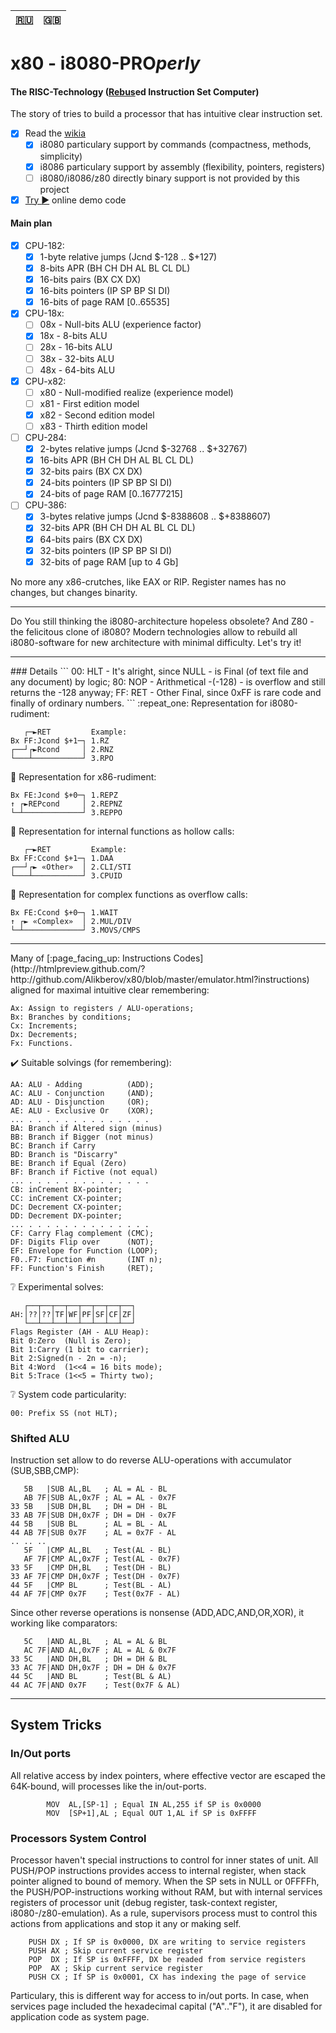 | [:ru:](README_ru.md) | :uk: |
| --- | --- |

# x80 - i8080-PRO<i>perly</i>
#### The RISC-Technology ([Rebus](http://en.wikipedia.org/wiki/Rebus)ed Instruction Set Computer)
The story of tries to build a processor that has intuitive clear instruction set.
- [x] Read the [wikia](http://x80.wikia.com/)
  - [x] i8080 particulary support by commands (compactness, methods, simplicity)
  - [x] i8086 particulary support by assembly (flexibility, pointers, registers)
  - [ ] i8080/i8086/z80 directly binary support is not provided by this project
- [x] [Try :arrow_forward:](http://htmlpreview.github.com/?https://github.com/Alikberov/x80/blob/master/emulator.html?speed=10&reset=1000&cycle=1024&debug=FFFF) online demo code

#### Main plan
- [x] CPU-182:
  - [x] 1-byte relative jumps (Jcnd $-128 .. $+127)
  - [x] 8-bits APR (BH CH DH AL BL CL DL)
  - [x] 16-bits pairs (BX CX DX)
  - [x] 16-bits pointers (IP SP BP SI DI)
  - [x] 16-bits of page RAM [0..65535]
- [x] CPU-18x:
  - [ ] 08x - Null-bits ALU (experience factor)
  - [x] 18x - 8-bits ALU
  - [ ] 28x - 16-bits ALU
  - [ ] 38x - 32-bits ALU
  - [ ] 48x - 64-bits ALU
- [x] CPU-x82:
  - [ ] x80 - Null-modified realize (experience model)
  - [ ] x81 - First edition model
  - [x] x82 - Second edition model
  - [ ] x83 - Thirth edition model
- [ ] CPU-284:
  - [x] 2-bytes relative jumps (Jcnd $-32768 .. $+32767)
  - [x] 16-bits APR (BH CH DH AL BL CL DL)
  - [x] 32-bits pairs (BX CX DX)
  - [x] 24-bits pointers (IP SP BP SI DI)
  - [x] 24-bits of page RAM [0..16777215]
- [ ] CPU-386:
  - [x] 3-bytes relative jumps (Jcnd $-8388608 .. $+8388607)
  - [x] 32-bits APR (BH CH DH AL BL CL DL)
  - [x] 64-bits pairs (BX CX DX)
  - [x] 32-bits pointers (IP SP BP SI DI)
  - [x] 32-bits of page RAM [up to 4 Gb]

No more any x86-crutches, like EAX or RIP. Register names has no changes, but changes binarity.
<hr />
Do You still thinking the i8080-architecture hopeless obsolete? And Z80 - the felicitous clone of i8080?
Modern technologies allow to rebuild all i8080-software for new architecture with minimal difficulty.
Let's try it!
<hr />
### Details
```
00: HLT - It's alright, since NULL - is Final (of text file and any document) by logic;
80: NOP - Arithmetical -(-128) - is overflow and still returns the -128 anyway;
FF: RET - Other Final, since 0xFF is rare code and finally of ordinary numbers.
```
:repeat_one: Representation for i8080-rudiment:

```
   ┌─►RET         Example:
Bx FF:Jcond $+1─┐ 1.RZ
┌──┘┌►Rcond     │ 2.RNZ
└───┴───────────┘ 3.RPO
```

:repeat: Representation for x86-rudiment:

```
Bx FE:Jcond $+0─┐ 1.REPZ
↑ ┌►REPcond     │ 2.REPNZ
└─┴─────────────┘ 3.REPPO
```

:repeat_one: Representation for internal functions as hollow calls:

```
   ┌─►RET         Example:
Bx FF:Ccond $+1─┐ 1.DAA
┌──┘┌► «Other»  │ 2.CLI/STI
└───┴───────────┘ 3.CPUID
```

:repeat: Representation for complex functions as overflow calls:

```
Bx FE:Ccond $+0─┐ 1.WAIT
↑ ┌► «Complex»  │ 2.MUL/DIV
└─┴─────────────┘ 3.MOVS/CMPS
```

<hr />
Many of [:page_facing_up: Instructions Codes](http://htmlpreview.github.com/?http://github.com/Alikberov/x80/blob/master/emulator.html?instructions) aligned for maximal intuitive clear remembering:

```
Ax: Assign to registers / ALU-operations;
Bx: Branches by conditions;
Cx: Increments;
Dx: Decrements;
Fx: Functions.
```

:heavy_check_mark: Suitable solvings (for remembering):

```
AA: ALU - Adding          (ADD);
AC: ALU - Conjunction     (AND);
AD: ALU - Disjunction     (OR);
AE: ALU - Exclusive Or    (XOR);
... . . . . . . . . . . . . . .
BA: Branch if Altered sign (minus)
BB: Branch if Bigger (not minus)
BC: Branch if Carry
BD: Branch is "Discarry"
BE: Branch if Equal (Zero)
BF: Branch if Fictive (not equal)
... . . . . . . . . . . . . . .
CB: inCrement BX-pointer;
CC: inCrement CX-pointer;
DC: Decrement CX-pointer;
DD: Decrement DX-pointer;
... . . . . . . . . . . . . . .
CF: Carry Flag complement (CMC);
DF: Digits Flip over      (NOT);
EF: Envelope for Function (LOOP);
F0..F7: Function #n       (INT n);
FF: Function's Finish     (RET);
```

:grey_question: Experimental solves:

```
   ┌──┬──┬──┬──┬──┬──┬──┬──┐
AH:│??│??│TF│WF│PF│SF│CF│ZF│
   └──┴──┴──┴──┴──┴──┴──┴──┘
Flags Register (AH - ALU Heap):
Bit 0:Zero  (Null is Zero);
Bit 1:Carry (1 bit to carrier);
Bit 2:Signed(n - 2n = -n);
Bit 4:Word  (1<<4 = 16 bits mode);
Bit 5:Trace (1<<5 = Thirty two);
```

:grey_question: System сode particularity:

```
00: Prefix SS (not HLT);
```

### Shifted ALU
Instruction set allow to do reverse ALU-operations with accumulator (SUB,SBB,CMP):

```
   5B   |SUB AL,BL   ; AL = AL - BL
   AB 7F|SUB AL,0x7F ; AL = AL - 0x7F
33 5B   |SUB DH,BL   ; DH = DH - BL
33 AB 7F|SUB DH,0x7F ; DH = DH - 0x7F
44 5B   |SUB BL      ; AL = BL - AL
44 AB 7F|SUB 0x7F    ; AL = 0x7F - AL
.. .. ..
   5F   |CMP AL,BL   ; Test(AL - BL)
   AF 7F|CMP AL,0x7F ; Test(AL - 0x7F)
33 5F   |CMP DH,BL   ; Test(DH - BL)
33 AF 7F|CMP DH,0x7F ; Test(DH - 0x7F)
44 5F   |CMP BL      ; Test(BL - AL)
44 AF 7F|CMP 0x7F    ; Test(0x7F - AL)
```

Since other reverse operations is nonsense (ADD,ADC,AND,OR,XOR), it working like comparators:

```
   5C   |AND AL,BL   ; AL = AL & BL
   AC 7F|AND AL,0x7F ; AL = AL & 0x7F
33 5C   |AND DH,BL   ; DH = DH & BL
33 AC 7F|AND DH,0x7F ; DH = DH & 0x7F
44 5C   |AND BL      ; Test(BL & AL)
44 AC 7F|AND 0x7F    ; Test(0x7F & AL)
```

<hr />

## System Tricks
### In/Out ports
All relative access by index pointers, where effective vector are escaped the 64K-bound, will processes like the in/out-ports.

```
        MOV  AL,[SP-1] ; Equal IN AL,255 if SP is 0x0000
        MOV  [SP+1],AL ; Equal OUT 1,AL if SP is 0xFFFF
```

### Processors System Control
Processor haven't special instructions to control for inner states of unit.
All PUSH/POP instructions provides access to internal register, when stack pointer aligned to bound of memory.
When the SP sets in NULL or 0FFFFh, the PUSH/POP-instructions working without RAM, but with internal services registers of processor unit (debug register, task-context register, i8080-/z80-emulation).
As a rule, supervisors process must to control this actions from applications and stop it any or making self.

```
	PUSH DX ; If SP is 0x0000, DX are writing to service registers
	PUSH AX ; Skip current service register
	POP  DX ; If SP is 0xFFFF, DX be readed from service registers
	POP  AX ; Skip current service register
	PUSH CX ; If SP is 0x0001, CX has indexing the page of service
```

Particulary, this is different way for access to in/out ports.
In case, when services page included the hexadecimal capital ("A".."F"), it are disabled for application code as system page.

